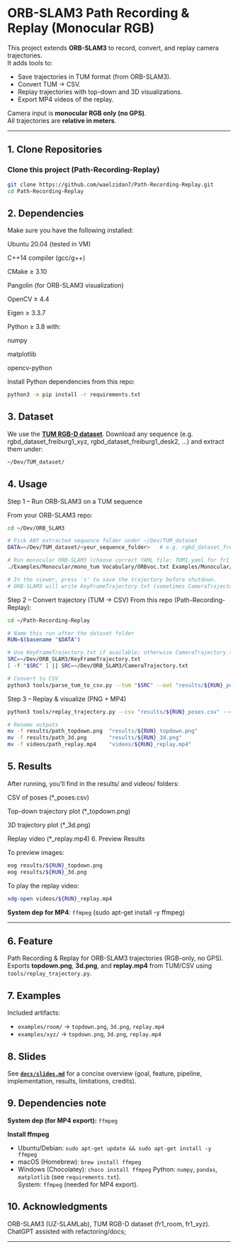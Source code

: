 # ORB-SLAM3 Path Recording & Replay (Monocular RGB)

This project extends **ORB-SLAM3** to record, convert, and replay camera trajectories.  
It adds tools to:
- Save trajectories in TUM format (from ORB-SLAM3).
- Convert TUM → CSV.
- Replay trajectories with top-down and 3D visualizations.
- Export MP4 videos of the replay.

Camera input is **monocular RGB only (no GPS)**.  
All trajectories are **relative in meters**.

---

## 1. Clone Repositories

### Clone this project (Path-Recording-Replay)
```bash
git clone https://github.com/waelzidan7/Path-Recording-Replay.git
cd Path-Recording-Replay
```

## 2. Dependencies

Make sure you have the following installed:

Ubuntu 20.04 (tested in VM)

C++14 compiler (gcc/g++)

CMake ≥ 3.10

Pangolin (for ORB-SLAM3 visualization)

OpenCV ≥ 4.4

Eigen ≥ 3.3.7

Python ≥ 3.8 with:

numpy

matplotlib

opencv-python

Install Python dependencies from this repo:
```bash
python3 -m pip install -r requirements.txt
```
## 3. Dataset
We use the **[TUM RGB-D dataset](https://vision.in.tum.de/data/datasets/rgbd-dataset)**.
Download any sequence (e.g. rgbd_dataset_freiburg1_xyz, rgbd_dataset_freiburg1_desk2, …)
and extract them under:
```bash
~/Dev/TUM_dataset/
```
## 4. Usage
Step 1 – Run ORB-SLAM3 on a TUM sequence

From your ORB-SLAM3 repo:
```bash
cd ~/Dev/ORB_SLAM3

# Pick ANY extracted sequence folder under ~/Dev/TUM_dataset
DATA=~/Dev/TUM_dataset/<your_sequence_folder>   # e.g. rgbd_dataset_freiburg1_xyz

# Run monocular ORB-SLAM3 (choose correct YAML file: TUM1.yaml for fr1_*, TUM2.yaml for fr2_*, TUM3.yaml for fr3_*)
./Examples/Monocular/mono_tum Vocabulary/ORBvoc.txt Examples/Monocular/TUM1.yaml "$DATA"

# In the viewer, press 's' to save the trajectory before shutdown.
# ORB-SLAM3 will write KeyFrameTrajectory.txt (sometimes CameraTrajectory.txt).
```
Step 2 – Convert trajectory (TUM → CSV)
From this repo (Path-Recording-Replay):
```bash
cd ~/Path-Recording-Replay

# Name this run after the dataset folder
RUN=$(basename "$DATA")

# Use KeyFrameTrajectory.txt if available; otherwise CameraTrajectory.txt
SRC=~/Dev/ORB_SLAM3/KeyFrameTrajectory.txt
[ -f "$SRC" ] || SRC=~/Dev/ORB_SLAM3/CameraTrajectory.txt

# Convert to CSV
python3 tools/parse_tum_to_csv.py --tum "$SRC" --out "results/${RUN}_poses.csv"
```
Step 3 – Replay & visualize (PNG + MP4)
```bash
python3 tools/replay_trajectory.py --csv "results/${RUN}_poses.csv" --center --make3d --animate

# Rename outputs
mv -f results/path_topdown.png  "results/${RUN}_topdown.png"
mv -f results/path_3d.png       "results/${RUN}_3d.png"
mv -f videos/path_replay.mp4    "videos/${RUN}_replay.mp4"
```
## 5. Results

After running, you’ll find in the results/ and videos/ folders:

CSV of poses (*_poses.csv)

Top-down trajectory plot (*_topdown.png)

3D trajectory plot (*_3d.png)

Replay video (*_replay.mp4)
6. Preview Results

To preview images:
```bash
eog results/${RUN}_topdown.png
eog results/${RUN}_3d.png
```
To play the replay video:
```bash
xdg-open videos/${RUN}_replay.mp4
```

**System dep for MP4**: `ffmpeg` (sudo apt-get install -y ffmpeg)

---

## 6. Feature
Path Recording & Replay for ORB-SLAM3 trajectories (RGB-only, no GPS).  
Exports **topdown.png**, **3d.png**, and **replay.mp4** from TUM/CSV using `tools/replay_trajectory.py`.

## 7. Examples
Included artifacts:
- `examples/room/` → `topdown.png`, `3d.png`, `replay.mp4`
- `examples/xyz/`  → `topdown.png`, `3d.png`, `replay.mp4`

## 8. Slides
See **[`docs/slides.md`](docs/slides.md)** for a concise overview (goal, feature, pipeline, implementation, results, limitations, credits).

## 9. Dependencies note

**System dep (for MP4 export):** `ffmpeg`

**Install ffmpeg**
- Ubuntu/Debian: `sudo apt-get update && sudo apt-get install -y ffmpeg`
- macOS (Homebrew): `brew install ffmpeg`
- Windows (Chocolatey): `choco install ffmpeg`
Python: `numpy`, `pandas`, `matplotlib` (see `requirements.txt`).  
System: `ffmpeg` (needed for MP4 export).

## 10. Acknowledgments
ORB-SLAM3 (UZ-SLAMLab), TUM RGB-D dataset (fr1_room, fr1_xyz).  
ChatGPT assisted with refactoring/docs;

---

